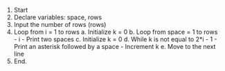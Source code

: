 1. Start
2. Declare variables: space, rows
3. Input the number of rows (rows)
4. Loop from i = 1 to rows
    a. Initialize k = 0
    b. Loop from space = 1 to rows - i
        - Print two spaces
    c. Initialize k = 0
    d. While k is not equal to 2*i - 1
        - Print an asterisk followed by a space
        - Increment k
    e. Move to the next line
5. End.